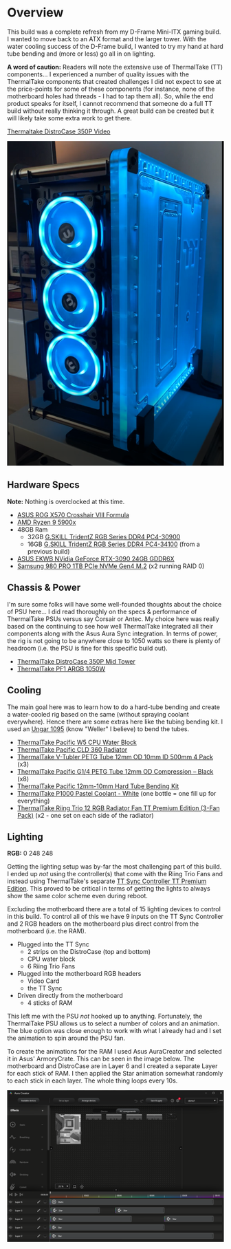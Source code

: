 # Overview

This build was a complete refresh from my D-Frame Mini-ITX gaming build. I wanted to move back to an ATX format and the larger tower. With the water cooling success of the D-Frame build, I wanted to try my hand at hard tube bending and (more or less) go all in on lighting.

**A word of caution:** Readers will note the extensive use of ThermalTake (TT) components... I experienced a number of quality issues with the ThermalTake components that created challenges I did not expect to see at the price-points for some of these components (for instance, none of the motherboard holes had threads - I had to tap them all). So, while the end product speaks for itself, I cannot recommend that someone do a full TT build without really thinking it through. A great build can be created but it will likely take some extra work to get there.

[Thermaltake DistroCase 350P Video](https://github.com/BryceAshey/current-build/blob/main/media/ThermalTake350P.MOV?raw=true)

![Thermaltake DistroCase 350P](https://github.com/BryceAshey/current-build/blob/main/media/Thermaltake-DistroCase350P.PNG)

## Hardware Specs

**Note:** Nothing is overclocked at this time.

- [ASUS ROG X570 Crosshair VIII Formula](https://www.amazon.com/gp/product/B07SYGHTCL/ref=ppx_yo_dt_b_search_asin_title?ie=UTF8&psc=1)
- [AMD Ryzen 9 5900x](https://www.amazon.com/AMD-Ryzen-5900X-24-Thread-Processor/dp/B08164VTWH/ref=sr_1_1?crid=21VRXMJYZALEU&dchild=1&keywords=amd+ryzen+9+5900x&qid=1629054774&s=electronics&sprefix=amd+ry%2Celectronics%2C219&sr=1-1)
- 48GB Ram
  - 32GB [G.SKILL TridentZ RGB Series DDR4 PC4-30900](https://www.amazon.com/gp/product/B077Q2ZWHJ/ref=ppx_yo_dt_b_search_asin_title?ie=UTF8&psc=1)
  - 16GB [G.SKILL TridentZ RGB Series DDR4 PC4-34100](https://www.amazon.com/gp/product/B01N4V204L/ref=ppx_yo_dt_b_search_asin_title?ie=UTF8&psc=1) (from a previous build)
- [ASUS EKWB NVidia GeForce RTX-3090 24GB GDDR6X](https://www.asus.com/us/Motherboards-Components/Graphics-Cards/ASUS/RTX3090-24G-EK/)
- [Samsung 980 PRO 1TB PCIe NVMe Gen4 M.2](https://www.amazon.com/gp/product/B08GLX7TNT/ref=ppx_yo_dt_b_search_asin_title?ie=UTF8&psc=1) (x2 running RAID 0)

## Chassis & Power

I'm sure some folks will have some well-founded thoughts about the choice of PSU here... I did read thoroughly on the specs & performance of ThermalTake PSUs versus say Corsair or Antec. My choice here was really based on the continuing to see how well ThermalTake integrated all their components along with the Asus Aura Sync integration. In terms of power, the rig is not going to be anywhere close to 1050 watts so there is plenty of headroom (i.e. the PSU is fine for this specific build out).

- [ThermalTake DistroCase 350P Mid Tower](https://www.thermaltakeusa.com/distrocasetm-350p-mid-tower-chassis.html)
- [ThermalTake PF1 ARGB 1050W](https://www.amazon.com/gp/product/B07WCTCQSK/ref=ppx_yo_dt_b_search_asin_title?ie=UTF8&psc=1)

## Cooling

The main goal here was to learn how to do a hard-tube bending and create a water-cooled rig based on the same (without spraying coolant everywhere). Hence there are some extras here like the tubing bending kit. I used an [Ungar 1095](https://www.amazon.com/185-1095-120-00-Dual-Temperature-Weller/dp/B00OQS41U2/ref=sr_1_5?dchild=1&keywords=heat+gun+weller+1095&qid=1629059985&sr=8-5) (know "Weller" I believe) to bend the tubes.

- [ThermalTake Pacific W5 CPU Water Block](https://www.thermaltakeusa.com/pacific-w5-cpu-water-block.html)
- [ThermalTake Pacific CLD 360 Radiator](https://www.thermaltakeusa.com/pacific-cld-360-radiator.html)
- [ThermalTake V-Tubler PETG Tube 12mm OD 10mm ID 500mm 4 Pack](https://www.thermaltakeusa.com/thermaltake-v-tubler-petg-tube-12mm-od-10mm-id-500mm-4-pack.html) (x3)
- [ThermalTake Pacific G1/4 PETG Tube 12mm OD Compression – Black](https://www.thermaltakeusa.com/pacific-g1-4-petg-tube-12mm-od-compression-black.html) (x8)
- [ThermalTake Pacific 12mm-10mm Hard Tube Bending Kit](https://www.thermaltakeusa.com/pacific-12mm-10mm-hard-tube-bending-kit.html)
- [ThermalTake P1000 Pastel Coolant - White](https://www.thermaltakeusa.com/thermaltake-p1000-pastel-coolant-white.html) (one bottle = one fill up for everything)
- [ThermalTake Riing Trio 12 RGB Radiator Fan TT Premium Edition (3-Fan Pack)](https://www.thermaltakeusa.com/riing-trio-12-rgb-radiator-fan-tt-premium-edition-3-fan-pack.html) (x2 - one set on each side of the radiator)

## Lighting

**RGB:** 0 248 248

Getting the lighting setup was by-far the most challenging part of this build. I ended up *not* using the controller(s) that come with the Riing Trio Fans and instead using ThermalTake's separate [TT Sync Controller TT Premium Edition](https://www.thermaltakeusa.com/tt-sync-controller-tt-premium-edition.html). This proved to be critical in terms of getting the lights to always show the same color scheme even during reboot.

Excluding the motherboard there are a total of 15 lighting devices to control in this build. To control all of this we have 9 inputs on the TT Sync Controller and 2 RGB headers on the motherboard plus direct control from the motherboard (i.e. the RAM).

- Plugged into the TT Sync
  - 2 strips on the DistroCase (top and bottom)
  - CPU water block
  - 6 Riing Trio Fans
- Plugged into the motherboard RGB headers
  - Video Card
  - the TT Sync
- Driven directly from the motherboard
  - 4 sticks of RAM

This left me with the PSU *not* hooked up to anything. Fortunately, the ThermalTake PSU allows us to select a number of colors and an animation. The blue option was close enough to work with what I already had and I set the animation to spin around the PSU fan.

To create the animations for the RAM I used Asus AuraCreator and selected it in Asus' ArmoryCrate. This can be seen in the image below. The motherboard and DistroCase are in Layer 6 and I created a separate Layer for each stick of RAM. I then applied the Star animation somewhat randomly to each stick in each layer. The whole thing loops every 10s.

![Lighting configuration](https://github.com/BryceAshey/current-build/blob/main/media/AuraCreatorMap.PNG)
